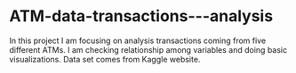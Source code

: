 # ATM-data-transactions---analysis
In this project I am focusing on analysis transactions coming from five different ATMs. I am checking relationship among variables and doing basic visualizations. Data set comes from Kaggle website.
